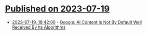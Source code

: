 # [Published on 2023-07-19](index.md)

* [2023-07-19, 18:42:00](https://search.slashdot.org/story/23/07/19/1842229/google-ai-content-is-not-by-default-well-received-by-its-algorithms?utm_source=rss1.0mainlinkanon&utm_medium=feed) - [Google: AI Content Is Not By Default Well Received By Its Algorithms](https://search.slashdot.org/story/23/07/19/1842229/google-ai-content-is-not-by-default-well-received-by-its-algorithms?utm_source=rss1.0mainlinkanon&utm_medium=feed)
